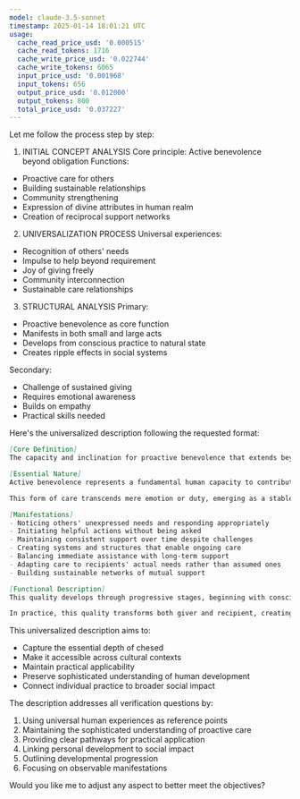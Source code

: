 ```yaml
---
model: claude-3.5-sonnet
timestamp: 2025-01-14 18:01:21 UTC
usage:
  cache_read_price_usd: '0.000515'
  cache_read_tokens: 1716
  cache_write_price_usd: '0.022744'
  cache_write_tokens: 6065
  input_price_usd: '0.001968'
  input_tokens: 656
  output_price_usd: '0.012000'
  output_tokens: 800
  total_price_usd: '0.037227'
---
```


Let me follow the process step by step:

1. INITIAL CONCEPT ANALYSIS
Core principle: Active benevolence beyond obligation
Functions: 
- Proactive care for others
- Building sustainable relationships
- Community strengthening
- Expression of divine attributes in human realm
- Creation of reciprocal support networks

2. UNIVERSALIZATION PROCESS
Universal experiences:
- Recognition of others' needs
- Impulse to help beyond requirement
- Joy of giving freely
- Community interconnection
- Sustainable care relationships

3. STRUCTURAL ANALYSIS
Primary:
- Proactive benevolence as core function
- Manifests in both small and large acts
- Develops from conscious practice to natural state
- Creates ripple effects in social systems

Secondary:
- Challenge of sustained giving
- Requires emotional awareness
- Builds on empathy
- Practical skills needed

Here's the universalized description following the requested format:

```markdown
[Core Definition]
The capacity and inclination for proactive benevolence that extends beyond obligation or reciprocity. It manifests as an ongoing commitment to nurturing others' wellbeing through conscious acts of care, creating sustainable patterns of support and connection within human relationships and communities.

[Essential Nature]
Active benevolence represents a fundamental human capacity to contribute to others' flourishing through voluntary, conscious care. Unlike reactive compassion or obligatory assistance, it embodies a proactive orientation toward creating and sustaining goodness in the world. This quality combines emotional sensitivity, practical wisdom, and sustained action, operating as both an individual virtue and a force for social cohesion.

This form of care transcends mere emotion or duty, emerging as a stable disposition to notice opportunities for beneficial action and respond with appropriate, sustainable support. It manifests most purely when given freely, without expectation of return, yet paradoxically tends to create self-reinforcing networks of mutual care.

[Manifestations]
- Noticing others' unexpressed needs and responding appropriately
- Initiating helpful actions without being asked
- Maintaining consistent support over time despite challenges
- Creating systems and structures that enable ongoing care
- Balancing immediate assistance with long-term support
- Adapting care to recipients' actual needs rather than assumed ones
- Building sustainable networks of mutual support

[Functional Description]
This quality develops through progressive stages, beginning with conscious acts of giving and evolving into an intuitive orientation toward beneficial action. Initial practice often focuses on specific acts or situations, gradually expanding to encompass broader awareness and more subtle forms of care. The development process involves cultivating emotional intelligence, practical wisdom, and sustainable giving practices while learning to balance self-care with care for others.

In practice, this quality transforms both giver and recipient, creating ripple effects that strengthen social bonds and community resilience. It manifests differently across contexts and relationships but maintains core characteristics of proactivity, sustainability, and genuine concern for others' wellbeing. Regular expression of this quality tends to inspire similar behavior in others, contributing to a more caring and interconnected social fabric.
```

This universalized description aims to:
- Capture the essential depth of chesed
- Make it accessible across cultural contexts
- Maintain practical applicability
- Preserve sophisticated understanding of human development
- Connect individual practice to broader social impact

The description addresses all verification questions by:
1. Using universal human experiences as reference points
2. Maintaining the sophisticated understanding of proactive care
3. Providing clear pathways for practical application
4. Linking personal development to social impact
5. Outlining developmental progression
6. Focusing on observable manifestations

Would you like me to adjust any aspect to better meet the objectives?